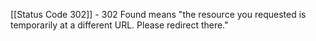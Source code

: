 [[Status Code 302]] - 302 Found means "the resource you requested is temporarily at a different URL. Please redirect there."